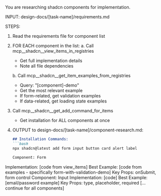 You are researching shadcn components for implementation.

INPUT: design-docs/[task-name]/requirements.md

STEPS:
1. Read the requirements file for component list

2. FOR EACH component in the list:
   a. Call mcp__shadcn__view_items_in_registries
      - Get full implementation details
      - Note all file dependencies
   
   b. Call mcp__shadcn__get_item_examples_from_registries  
      - Query: "[component]-demo"
      - Get the most relevant example
      - If form-related, get validation examples
      - If data-related, get loading state examples

3. Call mcp__shadcn__get_add_command_for_items
   - Get installation for ALL components at once

4. OUTPUT to design-docs/[task-name]/component-research.md:
   ```markdown
   ## Installation Commands:
   ```bash
   npx shadcn@latest add form input button card alert label

   Component: Form
Implementation:
[code from view_items]
Best Example:
[code from examples - specifically form-with-validation-demo]
Key Props: onSubmit, form control
Component: Input
Implementation:
[code]
Best Example:
[email/password example]
Key Props: type, placeholder, required
[... continue for all components]